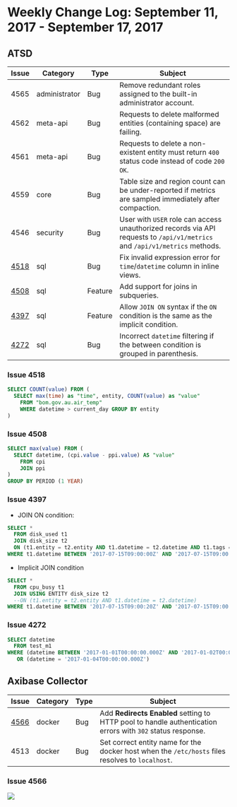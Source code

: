 # Weekly Change Log: September 11, 2017 - September 17, 2017

## ATSD

| Issue| Category    | Type    | Subject              |
|------|-------------|---------|----------------------|
| 4565 | administrator | Bug | Remove redundant roles assigned to the built-in administrator account.  |
| 4562 | meta-api | Bug | Requests to delete malformed entities (containing space) are failing.  |
| 4561 | meta-api | Bug | Requests to delete a non-existent entity must return `400` status code instead of code `200 OK`.  |
| 4559 | core | Bug | Table size and region count can be under-reported if metrics are sampled immediately after compaction.  |
| 4546 | security | Bug | User with `USER` role can access unauthorized records via API requests to `/api/v1/metrics` and `/api/v1/metrics` methods. |
| [4518](#issue-4518) | sql | Bug | Fix invalid expression error for `time`/`datetime` column in inline views. |
| [4508](#issue-4508) | sql | Feature | Add support for joins in subqueries. |
| [4397](#issue-4397) | sql | Feature | Allow `JOIN ON` syntax if the `ON` condition is the same as the implicit condition. |
| [4272](#issue-4272) | sql | Bug | Incorrect `datetime` filtering if the between condition is grouped in parenthesis. |

### Issue 4518

```sql
SELECT COUNT(value) FROM (
  SELECT max(time) as "time", entity, COUNT(value) as "value"
    FROM "bom.gov.au.air_temp"
    WHERE datetime > current_day GROUP BY entity
)
```

### Issue 4508

```sql
SELECT max(value) FROM (
  SELECT datetime, (cpi.value - ppi.value) AS "value"
    FROM cpi
    JOIN ppi
)
GROUP BY PERIOD (1 YEAR)
```

### Issue 4397

* JOIN ON condition:

```sql
SELECT *
  FROM disk_used t1
  JOIN disk_size t2
  ON (t1.entity = t2.entity AND t1.datetime = t2.datetime AND t1.tags = t2.tags)
WHERE t1.datetime BETWEEN '2017-07-15T09:00:00Z' AND '2017-07-15T09:00:05Z'
```

* Implicit JOIN condition

```sql
SELECT *
  FROM cpu_busy t1
  JOIN USING ENTITY disk_size t2
  --ON (t1.entity = t2.entity AND t1.datetime = t2.datetime)
WHERE t1.datetime BETWEEN '2017-07-15T09:00:20Z' AND '2017-07-15T09:00:30Z'
```

### Issue 4272

```sql
SELECT datetime
  FROM test_m1
WHERE (datetime BETWEEN '2017-01-01T00:00:00.000Z' AND '2017-01-02T00:00:00.000Z')
   OR (datetime = '2017-01-04T00:00:00.000Z')
```

## Axibase Collector

| Issue| Category    | Type    | Subject              |
|------|-------------|---------|----------------------|
| [4566](#issue-4566)  | docker | Bug | Add **Redirects Enabled** setting to HTTP pool to handle authentication errors with `302` status response. |
| 4513 | docker | Bug | Set correct entity name for the docker host when the `/etc/hosts` files resolves to `localhost`. |

### Issue 4566

![](./Images/issue4566.png)
